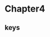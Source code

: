 <!--
 * @Author: your name
 * @Date: 2020-09-10 10:14:12
 * @LastEditTime: 2020-09-10 10:14:33
 * @LastEditors: your name
 * @Description: In User Settings Edit
 * @FilePath: \PMP\知识点\Chapter4.md
-->

# Chapter4

## keys
